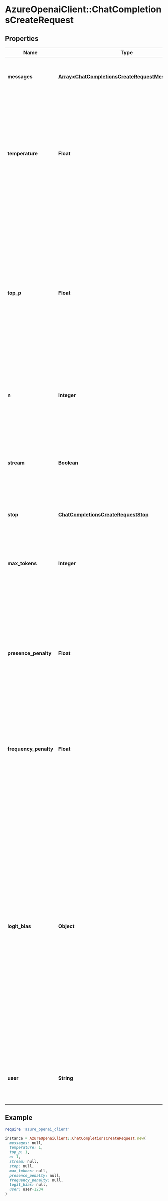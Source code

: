 # AzureOpenaiClient::ChatCompletionsCreateRequest

## Properties

| Name | Type | Description | Notes |
| ---- | ---- | ----------- | ----- |
| **messages** | [**Array&lt;ChatCompletionsCreateRequestMessagesInner&gt;**](ChatCompletionsCreateRequestMessagesInner.md) | The messages to generate chat completions for, in the chat format. |  |
| **temperature** | **Float** | What sampling temperature to use, between 0 and 2. Higher values like 0.8 will make the output more random, while lower values like 0.2 will make it more focused and deterministic. We generally recommend altering this or &#x60;top_p&#x60; but not both. | [optional][default to 1] |
| **top_p** | **Float** | An alternative to sampling with temperature, called nucleus sampling, where the model considers the results of the tokens with top_p probability mass. So 0.1 means only the tokens comprising the top 10% probability mass are considered. We generally recommend altering this or &#x60;temperature&#x60; but not both. | [optional][default to 1] |
| **n** | **Integer** | How many chat completion choices to generate for each input message. | [optional][default to 1] |
| **stream** | **Boolean** | If set, partial message deltas will be sent, like in ChatGPT. Tokens will be sent as data-only server-sent events as they become available, with the stream terminated by a &#x60;data: [DONE]&#x60; message. | [optional][default to false] |
| **stop** | [**ChatCompletionsCreateRequestStop**](ChatCompletionsCreateRequestStop.md) |  | [optional] |
| **max_tokens** | **Integer** | The maximum number of tokens allowed for the generated answer. By default, the number of tokens the model can return will be (4096 - prompt tokens). | [optional] |
| **presence_penalty** | **Float** | Number between -2.0 and 2.0. Positive values penalize new tokens based on whether they appear in the text so far, increasing the model&#39;s likelihood to talk about new topics. | [optional][default to 0] |
| **frequency_penalty** | **Float** | Number between -2.0 and 2.0. Positive values penalize new tokens based on their existing frequency in the text so far, decreasing the model&#39;s likelihood to repeat the same line verbatim. | [optional][default to 0] |
| **logit_bias** | **Object** | Modify the likelihood of specified tokens appearing in the completion. Accepts a json object that maps tokens (specified by their token ID in the tokenizer) to an associated bias value from -100 to 100. Mathematically, the bias is added to the logits generated by the model prior to sampling. The exact effect will vary per model, but values between -1 and 1 should decrease or increase likelihood of selection; values like -100 or 100 should result in a ban or exclusive selection of the relevant token. | [optional] |
| **user** | **String** | A unique identifier representing your end-user, which can help Azure OpenAI to monitor and detect abuse. | [optional] |

## Example

```ruby
require 'azure_openai_client'

instance = AzureOpenaiClient::ChatCompletionsCreateRequest.new(
  messages: null,
  temperature: 1,
  top_p: 1,
  n: 1,
  stream: null,
  stop: null,
  max_tokens: null,
  presence_penalty: null,
  frequency_penalty: null,
  logit_bias: null,
  user: user-1234
)
```

